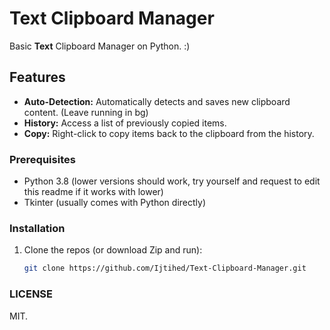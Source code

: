# Text Clipboard Manager

Basic **Text** Clipboard Manager on Python. :)

## Features

- **Auto-Detection:** Automatically detects and saves new clipboard content. (Leave running in bg)
- **History:** Access a list of previously copied items.
- **Copy:** Right-click to copy items back to the clipboard from the history.

### Prerequisites

- Python 3.8 (lower versions should work, try yourself and request to edit this readme if it works with lower)
- Tkinter (usually comes with Python directly)

### Installation

1. Clone the repos (or download Zip and run):
   ```bash
   git clone https://github.com/Ijtihed/Text-Clipboard-Manager.git

### LICENSE

MIT.

